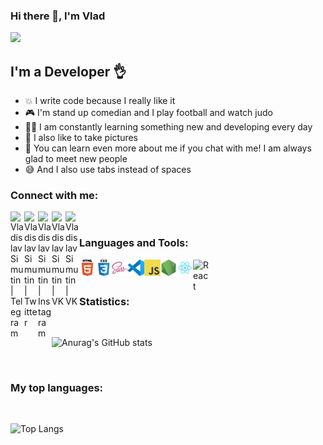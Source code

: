 ### Hi there 👋, I'm Vlad

![](https://komarev.com/ghpvc/?username=nvmbr-hub)

## I'm a Developer 👌

- 💥 I write code because I really like it
- 🎮 I'm stand up comedian and I play football and watch judo
- 👨‍🎓 I am constantly learning something new and developing every day
- 📸 I also like to take pictures
- 🤝 You can learn even more about me if you chat with me! I am always glad to meet new people
- 😅 And I also use tabs instead of spaces

### Connect with me:

[<img align="left" alt="Vladislav Simutin | Telegram" width="22px" src="https://cdn.jsdelivr.net/npm/simple-icons@3.13.0/icons/telegram.svg" />][telegram]
[<img align="left" alt="Vladislav Simutin | Twitter" width="22px" src="https://cdn.jsdelivr.net/npm/simple-icons@3.13.0/icons/twitter.svg" />][twitter]
[<img align="left" alt="Vladislav Simutin | Instagram" width="22px" src="https://cdn.jsdelivr.net/npm/simple-icons@v3/icons/instagram.svg" />][instagram]
[<img align="left" alt="Vladislav Simutin | VK" width="22px" src="https://cdn.jsdelivr.net/npm/simple-icons@v3/icons/vk.svg" />][vk]
[<img align="left" alt="Vladislav Simutin | VK" width="22px" src="https://cdn.jsdelivr.net/npm/simple-icons@3.13.0/icons/stackoverflow.svg" />][stackoverflow]

<br />

### Languages and Tools:

<img align="left" alt="HTML5" width="26px" src="https://raw.githubusercontent.com/github/explore/80688e429a7d4ef2fca1e82350fe8e3517d3494d/topics/html/html.png" />
<img align="left" alt="CSS3" width="26px" src="https://raw.githubusercontent.com/github/explore/80688e429a7d4ef2fca1e82350fe8e3517d3494d/topics/css/css.png" />
<img align="left" alt="Sass" width="26px" src="https://raw.githubusercontent.com/github/explore/80688e429a7d4ef2fca1e82350fe8e3517d3494d/topics/sass/sass.png" />
<img align="left" alt="Visual Studio Code" width="26px" src="https://raw.githubusercontent.com/github/explore/80688e429a7d4ef2fca1e82350fe8e3517d3494d/topics/visual-studio-code/visual-studio-code.png" />
<img align="left" alt="JavaScript" width="26px" src="https://raw.githubusercontent.com/github/explore/80688e429a7d4ef2fca1e82350fe8e3517d3494d/topics/javascript/javascript.png" />
<img align="left" alt="Node.js" width="26px" src="https://raw.githubusercontent.com/github/explore/80688e429a7d4ef2fca1e82350fe8e3517d3494d/topics/nodejs/nodejs.png" />
<img align="left" alt="React" width="26px" src="https://raw.githubusercontent.com/github/explore/80688e429a7d4ef2fca1e82350fe8e3517d3494d/topics/react/react.png" />
<img align="left" alt="React" width="26px" src="https://logos-download.com/wp-content/uploads/2016/10/Python_logo_icon.png" />
<br />
<br />

### Statistics:

<br />

![Anurag's GitHub stats](https://github-readme-stats.vercel.app/api?username=nvmbr-hub)

<br />

### My top languages:

<br />

![Top Langs](https://github-readme-stats.vercel.app/api/top-langs/?username=nvmbr-hub)

[telegram]: https://t.me/Hydrar_gyrum
[stackoverflow]: https://stackoverflow.com/users/17045517/vladislav-simutin
[twitter]: https://twitter.com/vlad_is_lover
[instagram]: https://www.instagram.com/nord_winter/
[vk]: https://vk.com/vsimutin
